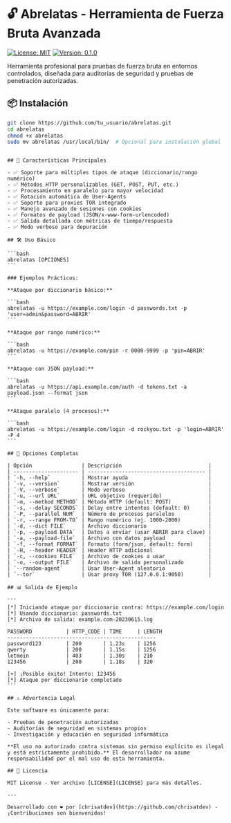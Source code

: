 # 🔓 Abrelatas - Herramienta de Fuerza Bruta Avanzada

[![License: MIT](https://img.shields.io/badge/License-MIT-yellow.svg)](https://opensource.org/licenses/MIT)
[![Version: 0.1.0](https://img.shields.io/badge/Version-0.1.0-blue)](https://github.com/tu_usuario/abrelatas)

Herramienta profesional para pruebas de fuerza bruta en entornos controlados, diseñada para auditorías de seguridad y pruebas de penetración autorizadas.

## 📦 Instalación

```bash
git clone https://github.com/tu_usuario/abrelatas.git
cd abrelatas
chmod +x abrelatas
sudo mv abrelatas /usr/local/bin/  # Opcional para instalación global
```

````

## 🚀 Características Principales

- ✅ Soporte para múltiples tipos de ataque (diccionario/rango numérico)
- ✅ Métodos HTTP personalizables (GET, POST, PUT, etc.)
- ✅ Procesamiento en paralelo para mayor velocidad
- ✅ Rotación automática de User-Agents
- ✅ Soporte para proxies TOR integrado
- ✅ Manejo avanzado de sesiones con cookies
- ✅ Formatos de payload (JSON/x-www-form-urlencoded)
- ✅ Salida detallada con métricas de tiempo/respuesta
- ✅ Modo verboso para depuración

## 🛠 Uso Básico

```bash
abrelatas [OPCIONES]
```

### Ejemplos Prácticos:

**Ataque por diccionario básico:**

```bash
abrelatas -u https://example.com/login -d passwords.txt -p 'user=admin&password=ABRIR'
```

**Ataque por rango numérico:**

```bash
abrelatas -u https://example.com/pin -r 0000-9999 -p 'pin=ABRIR'
```

**Ataque con JSON payload:**

```bash
abrelatas -u https://api.example.com/auth -d tokens.txt -a payload.json --format json
```

**Ataque paralelo (4 procesos):**

```bash
abrelatas -u https://example.com/login -d rockyou.txt -p 'login=ABRIR' -P 4
```

## 📌 Opciones Completas

| Opción                | Descripción                            |
| --------------------- | -------------------------------------- |
| `-h, --help`          | Mostrar ayuda                          |
| `-v, --version`       | Mostrar versión                        |
| `-V, --verbose`       | Modo verboso                           |
| `-u, --url URL`       | URL objetivo (requerido)               |
| `-m, --method METHOD` | Método HTTP (default: POST)            |
| `-s, --delay SECONDS` | Delay entre intentos (default: 0)      |
| `-P, --parallel NUM`  | Número de procesos paralelos           |
| `-r, --range FROM-TO` | Rango numérico (ej. 1000-2000)         |
| `-d, --dict FILE`     | Archivo diccionario                    |
| `-p, --payload DATA`  | Datos a enviar (usar ABRIR para clave) |
| `-a, --payload-file`  | Archivo con datos payload              |
| `-f, --format FORMAT` | Formato (form/json, default: form)     |
| `-H, --header HEADER` | Header HTTP adicional                  |
| `-c, --cookies FILE`  | Archivo de cookies a usar              |
| `-o, --output FILE`   | Archivo de salida personalizado        |
| `--random-agent`      | Usar User-Agent aleatorio              |
| `--tor`               | Usar proxy TOR (127.0.0.1:9050)        |

## 📊 Salida de Ejemplo

```
[*] Iniciando ataque por diccionario contra: https://example.com/login
[*] Usando diccionario: passwords.txt
[*] Archivo de salida: example.com-20230615.log

PASSWORD           | HTTP_CODE | TIME     | LENGTH
------------------------------------------------
password123        | 200       | 1.23s    | 1256
qwerty             | 200       | 1.15s    | 1256
letmein            | 403       | 1.30s    | 210
123456             | 200       | 1.18s    | 320

[+] ¡Posible éxito! Intento: 123456
[*] Ataque por diccionario completado
```

## ⚠️ Advertencia Legal

Este software es únicamente para:

- Pruebas de penetración autorizadas
- Auditorías de seguridad en sistemas propios
- Investigación y educación en seguridad informática

**El uso no autorizado contra sistemas sin permiso explícito es ilegal y está estrictamente prohibido.** El desarrollador no asume responsabilidad por el mal uso de esta herramienta.

## 📄 Licencia

MIT License - Ver archivo [LICENSE](LICENSE) para más detalles.

---

Desarrollado con ❤️ por [chrisatdev](https://github.com/chrisatdev) - ¡Contribuciones son bienvenidas!
````
